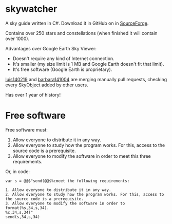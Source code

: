 skywatcher
==========

A sky guide written in C#. Download it in GitHub on in [SourceForge](http://sourceforge.net/projects/skywatcher).

Contains over 250 stars and constellations (when finished it will contain over 1000).

Advantages over Google Earth Sky Viewer:

  * Doesn't require any kind of Internet connection.
  * It's smaller (my size limit is 1 MB and Google Earth doesn't fit that limit).
  * It's free software (Google Earth is proprietary).

[luis140219](https://github.com/luis140219) and [barbara141004](https://github.com/barbara141004) are merging manually pull requests, checking every SkyObject added by other users.

Has over 1 year of history!

Free software
=============

Free software must:

1. Allow everyone to distribute it in any way.
2. Allow everyone to study how the program works. For this, access to the source code is a prerequisite.
3. Allow everyone to modify the software in order to meet this three requirements.

Or, in code:

```text
var s = @@$"send(@@$%cmeet the following requirements:

1. Allow everyone to distribute it in any way.
2. Allow everyone to study how the program works. For this, access to the source code is a prerequisite.
3. Allow everyone to modify the software in order to format(%s,34,s,34).
%c,34,s,34)"
send(s,34,s,34)
```
